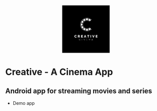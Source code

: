 <p align="center">
  <img src="Creative_cinema.jpg" width="150" title="Creative-Cinema">
</p>

# Creative - A Cinema App
## Android app for streaming movies and series

* Demo app
